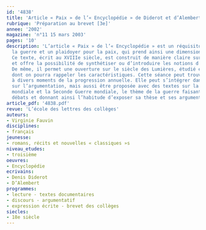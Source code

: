 ```yaml
---
id: '4838'
title: 'Article « Paix » de l’« Encyclopédie » de Diderot et d’Alembert'
rubrique: 'Préparation au brevet [3e]'
annee: '2002'
magazine: 'n°11 15 mars 2003'
pages: '10'
description: 'L’article « Paix » de l’« Encyclopédie » est un réquisitoire contre
  la guerre et un plaidoyer pour la paix, qui prend ainsi une dimension argumentative.
  Ce texte, écrit au XVIIIe siècle, est construit de manière claire sur une antithèse
  et offre la possibilité de synthétiser ou d’introduire les notions d’argumentation.
  De même, il permet une ouverture sur le siècle des Lumières, étudié en quatrième,
  dont on pourra rappeler les caractéristiques. Cette séance peut trouver sa place
  à divers moments de la progression annuelle. Elle peut s’intégrer dans un travail
  sur l’argumentation, mais aussi être proposée avec des textes sur la Première Guerre
  mondiale et la Seconde Guerre mondiale, le thème de la guerre faisant naître des
  débats et donnant ainsi l’habitude d’exposer sa thèse et ses arguments à l’oral.'
article_pdf: '4838.pdf'
revue: 'L’école des lettres des collèges'
auteurs:
- Virginie Fauvin
disciplines:
- français
jeunesse:
- romans, récits et nouvelles « classiques »s
niveau_etudes:
- troisième
oeuvres:
- Encyclopédie
ecrivains:
- Denis Diderot
- D’Alembert
programmes:
- lecture - textes documentaires
- discours - argumentatif
- expression écrite - brevet des collèges
siecles:
- 18e siècle
---
```


